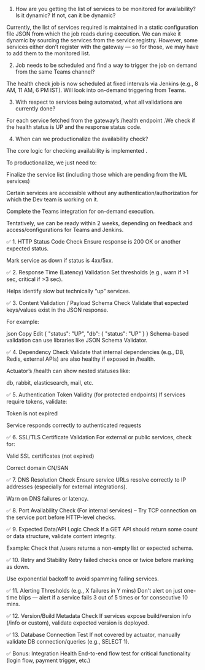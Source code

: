 1. How are you getting the list of services to be monitored for availability? Is it dynamic? If not, can it be dynamic?

Currently, the list of services required is maintained in a static configuration file JSON from 
which the job reads during execution.
We can  make it dynamic by sourcing the services from the service registry.
However, some services either don’t register with the gateway — so for those, we may have to add them to the monitored list.

2. Job needs to be scheduled and find a way to trigger the job on demand from the same Teams channel?

The health check job is now scheduled at fixed intervals via Jenkins (e.g., 8 AM, 11 AM, 6 PM IST).
Will look into on-demand triggering from Teams.


3. With respect to services being automated, what all validations are currently done?

For each service fetched from the gateway’s /health endpoint .We check if the health status is UP and the response status code.



4. When can we productionalize the availability check?

The core logic for checking availability is implemented .

To productionalize, we just need to:

Finalize the service list (including those which are pending from the ML services)

Certain services are accessible without any authentication/authorization for which the Dev team is working on it.

Complete the Teams integration for on-demand execution.

Tentatively, we can be ready  within 2 weeks, depending on feedback and access/configurations for Teams and Jenkins.



✅ 1. HTTP Status Code Check
Ensure response is 200 OK or another expected status.

Mark service as down if status is 4xx/5xx.

✅ 2. Response Time (Latency) Validation
Set thresholds (e.g., warn if >1 sec, critical if >3 sec).

Helps identify slow but technically “up” services.

✅ 3. Content Validation / Payload Schema Check
Validate that expected keys/values exist in the JSON response.

For example:

json
Copy
Edit
{
  "status": "UP",
  "db": { "status": "UP" }
}
Schema-based validation can use libraries like JSON Schema Validator.

✅ 4. Dependency Check
Validate that internal dependencies (e.g., DB, Redis, external APIs) are also healthy if exposed in /health.

Actuator’s /health can show nested statuses like:

db, rabbit, elasticsearch, mail, etc.

✅ 5. Authentication Token Validity (for protected endpoints)
If services require tokens, validate:

Token is not expired

Service responds correctly to authenticated requests

✅ 6. SSL/TLS Certificate Validation
For external or public services, check for:

Valid SSL certificates (not expired)

Correct domain CN/SAN

✅ 7. DNS Resolution Check
Ensure service URLs resolve correctly to IP addresses (especially for external integrations).

Warn on DNS failures or latency.

✅ 8. Port Availability Check
(For internal services) – Try TCP connection on the service port before HTTP-level checks.

✅ 9. Expected Data/API Logic Check
If a GET API should return some count or data structure, validate content integrity.

Example: Check that /users returns a non-empty list or expected schema.

✅ 10. Retry and Stability
Retry failed checks once or twice before marking as down.

Use exponential backoff to avoid spamming failing services.

✅ 11. Alerting Thresholds (e.g., X failures in Y mins)
Don't alert on just one-time blips — alert if a service fails 3 out of 5 times or for consecutive 10 mins.

✅ 12. Version/Build Metadata Check
If services expose build/version info (/info or custom), validate expected version is deployed.

✅ 13. Database Connection Test
If not covered by actuator, manually validate DB connection/queries (e.g., SELECT 1).

✅ Bonus: Integration Health
End-to-end flow test for critical functionality (login flow, payment trigger, etc.)